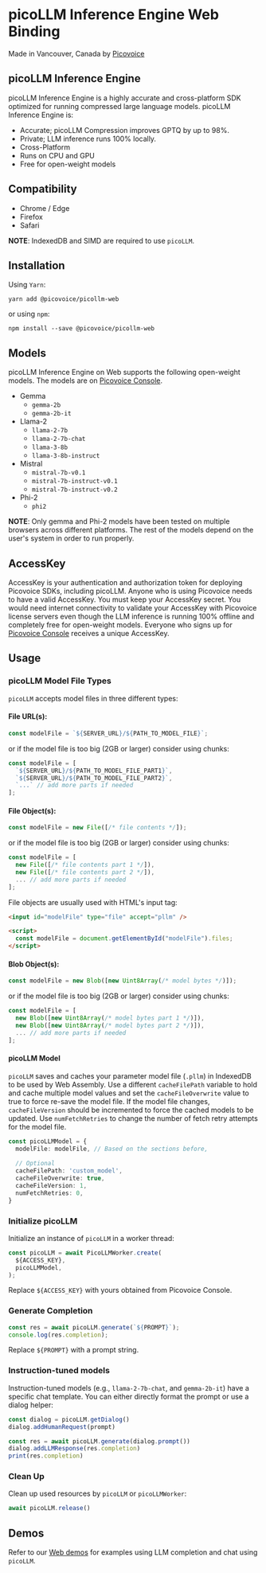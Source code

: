 # picoLLM Inference Engine Web Binding

Made in Vancouver, Canada by [Picovoice](https://picovoice.ai)

## picoLLM Inference Engine

picoLLM Inference Engine is a highly accurate and cross-platform SDK optimized for running compressed large language
models. picoLLM Inference Engine is:

- Accurate; picoLLM Compression improves GPTQ by up to 98%.
- Private; LLM inference runs 100% locally.
- Cross-Platform
- Runs on CPU and GPU
- Free for open-weight models

## Compatibility

- Chrome / Edge
- Firefox
- Safari

**NOTE**: IndexedDB and SIMD are required to use `picoLLM`.

## Installation

Using `Yarn`:

```console
yarn add @picovoice/picollm-web
```

or using `npm`:

```console
npm install --save @picovoice/picollm-web
```

## Models

picoLLM Inference Engine on Web supports the following open-weight models. The models are on
[Picovoice Console](https://console.picovoice.ai/).

- Gemma
  - `gemma-2b`
  - `gemma-2b-it`
- Llama-2
  - `llama-2-7b`
  - `llama-2-7b-chat`
  - `llama-3-8b`
  - `llama-3-8b-instruct`
- Mistral
  - `mistral-7b-v0.1`
  - `mistral-7b-instruct-v0.1`
  - `mistral-7b-instruct-v0.2`
- Phi-2
  - `phi2`

**NOTE**: Only gemma and Phi-2 models have been tested on multiple browsers across different platforms.
The rest of the models depend on the user's system in order to run properly.

## AccessKey

AccessKey is your authentication and authorization token for deploying Picovoice SDKs, including picoLLM. Anyone who is
using Picovoice needs to have a valid AccessKey. You must keep your AccessKey secret. You would need internet
connectivity to validate your AccessKey with Picovoice license servers even though the LLM inference is running 100%
offline and completely free for open-weight models. Everyone who signs up for
[Picovoice Console](https://console.picovoice.ai/) receives a unique AccessKey.

## Usage

### picoLLM Model File Types

`picoLLM` accepts model files in three different types:

#### File URL(s):

```typescript
const modelFile = `${SERVER_URL}/${PATH_TO_MODEL_FILE}`;
```

or if the model file is too big (2GB or larger) consider using chunks:

```typescript
const modelFile = [
  `${SERVER_URL}/${PATH_TO_MODEL_FILE_PART1}`,
  `${SERVER_URL}/${PATH_TO_MODEL_FILE_PART2}`,
  `...` // add more parts if needed
];
```

#### File Object(s):

```typescript
const modelFile = new File([/* file contents */]);
```

or if the model file is too big (2GB or larger) consider using chunks:

```typescript
const modelFile = [
  new File([/* file contents part 1 */]),
  new File([/* file contents part 2 */]),
  ... // add more parts if needed
];
```

File objects are usually used with HTML's input tag:

```html
<input id="modelFile" type="file" accept="pllm" />

<script>
  const modelFile = document.getElementById("modelFile").files;
</script>
```

#### Blob Object(s):

```typescript
const modelFile = new Blob([new Uint8Array(/* model bytes */)]);
```

or if the model file is too big (2GB or larger) consider using chunks:

```typescript
const modelFile = [
  new Blob([new Uint8Array(/* model bytes part 1 */)]),
  new Blob([new Uint8Array(/* model bytes part 2 */)]), 
  ... // add more parts if needed
];
```

#### picoLLM Model

`picoLLM` saves and caches your parameter model file (`.pllm`) in IndexedDB to be
used by Web Assembly. Use a different `cacheFilePath` variable to hold and cache 
multiple model values and set the `cacheFileOverwrite` value to true to force 
re-save the model file. If the model file changes, `cacheFileVersion` should be
incremented to force the cached models to be updated. Use `numFetchRetries` to
change the number of fetch retry attempts for the model file.

```typescript
const picoLLMModel = {
  modelFile: modelFile, // Based on the sections before,
  
  // Optional
  cacheFilePath: 'custom_model',
  cacheFileOverwrite: true,
  cacheFileVersion: 1,
  numFetchRetries: 0,
}
```

### Initialize picoLLM

Initialize an instance of `picoLLM` in a worker thread:

```typescript
const picoLLM = await PicoLLMWorker.create(
  ${ACCESS_KEY},
  picoLLMModel,
);
```

Replace `${ACCESS_KEY}` with yours obtained from Picovoice Console.

### Generate Completion

```typescript
const res = await picoLLM.generate(`${PROMPT}`);
console.log(res.completion);
```

Replace `${PROMPT}` with a prompt string.

### Instruction-tuned models

Instruction-tuned models (e.g., `llama-2-7b-chat`, and `gemma-2b-it`) have a specific chat
template. You can either directly format the prompt or use a dialog helper:

```typescript
const dialog = picoLLM.getDialog()
dialog.addHumanRequest(prompt)

const res = await picoLLM.generate(dialog.prompt())
dialog.addLLMResponse(res.completion)
print(res.completion)
```

### Clean Up

Clean up used resources by `picoLLM` or `picoLLMWorker`:

```typescript
await picoLLM.release()
```

## Demos

Refer to our [Web demos](https://github.com/Picovoice/picollm/tree/master/demo/web) for examples using LLM completion
and chat using `picoLLM`.
